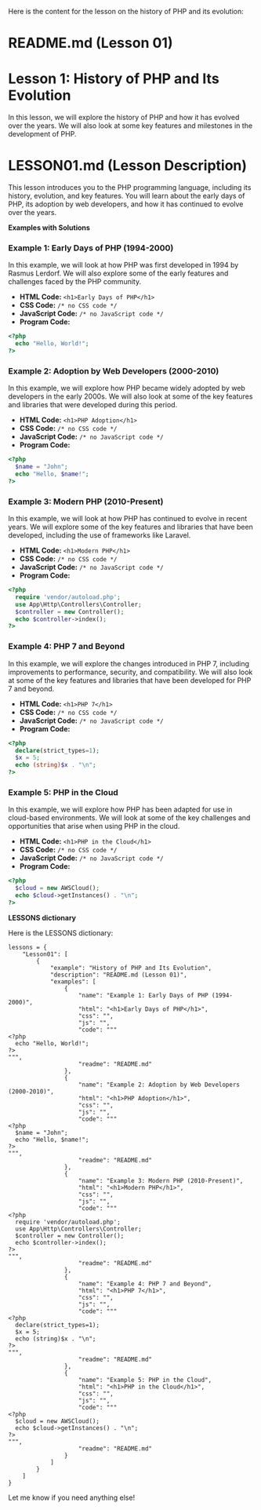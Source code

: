 Here is the content for the lesson on the history of PHP and its evolution:

**README.md (Lesson 01)**
=====================

# Lesson 1: History of PHP and Its Evolution

In this lesson, we will explore the history of PHP and how it has evolved over the years. We will also look at some key features and milestones in the development of PHP.

**LESSON01.md (Lesson Description)**
================================

This lesson introduces you to the PHP programming language, including its history, evolution, and key features. You will learn about the early days of PHP, its adoption by web developers, and how it has continued to evolve over the years.

**Examples with Solutions**

### Example 1: Early Days of PHP (1994-2000)

In this example, we will look at how PHP was first developed in 1994 by Rasmus Lerdorf. We will also explore some of the early features and challenges faced by the PHP community.

* **HTML Code:** `<h1>Early Days of PHP</h1>`
* **CSS Code:** `/* no CSS code */`
* **JavaScript Code:** `/* no JavaScript code */`
* **Program Code:**
```php
<?php
  echo "Hello, World!";
?>
```
### Example 2: Adoption by Web Developers (2000-2010)

In this example, we will explore how PHP became widely adopted by web developers in the early 2000s. We will also look at some of the key features and libraries that were developed during this period.

* **HTML Code:** `<h1>PHP Adoption</h1>`
* **CSS Code:** `/* no CSS code */`
* **JavaScript Code:** `/* no JavaScript code */`
* **Program Code:**
```php
<?php
  $name = "John";
  echo "Hello, $name!";
?>
```
### Example 3: Modern PHP (2010-Present)

In this example, we will look at how PHP has continued to evolve in recent years. We will explore some of the key features and libraries that have been developed, including the use of frameworks like Laravel.

* **HTML Code:** `<h1>Modern PHP</h1>`
* **CSS Code:** `/* no CSS code */`
* **JavaScript Code:** `/* no JavaScript code */`
* **Program Code:**
```php
<?php
  require 'vendor/autoload.php';
  use App\Http\Controllers\Controller;
  $controller = new Controller();
  echo $controller->index();
?>
```
### Example 4: PHP 7 and Beyond

In this example, we will explore the changes introduced in PHP 7, including improvements to performance, security, and compatibility. We will also look at some of the key features and libraries that have been developed for PHP 7 and beyond.

* **HTML Code:** `<h1>PHP 7</h1>`
* **CSS Code:** `/* no CSS code */`
* **JavaScript Code:** `/* no JavaScript code */`
* **Program Code:**
```php
<?php
  declare(strict_types=1);
  $x = 5;
  echo (string)$x . "\n";
?>
```
### Example 5: PHP in the Cloud

In this example, we will explore how PHP has been adapted for use in cloud-based environments. We will look at some of the key challenges and opportunities that arise when using PHP in the cloud.

* **HTML Code:** `<h1>PHP in the Cloud</h1>`
* **CSS Code:** `/* no CSS code */`
* **JavaScript Code:** `/* no JavaScript code */`
* **Program Code:**
```php
<?php
  $cloud = new AWSCloud();
  echo $cloud->getInstances() . "\n";
?>
```

**LESSONS dictionary**

Here is the LESSONS dictionary:

```
lessons = {
    "Lesson01": [
        {
            "example": "History of PHP and Its Evolution",
            "description": "README.md (Lesson 01)",
            "examples": [
                {
                    "name": "Example 1: Early Days of PHP (1994-2000)",
                    "html": "<h1>Early Days of PHP</h1>",
                    "css": "",
                    "js": "",
                    "code": """
<?php
  echo "Hello, World!";
?>
""",
                    "readme": "README.md"
                },
                {
                    "name": "Example 2: Adoption by Web Developers (2000-2010)",
                    "html": "<h1>PHP Adoption</h1>",
                    "css": "",
                    "js": "",
                    "code": """
<?php
  $name = "John";
  echo "Hello, $name!";
?>
""",
                    "readme": "README.md"
                },
                {
                    "name": "Example 3: Modern PHP (2010-Present)",
                    "html": "<h1>Modern PHP</h1>",
                    "css": "",
                    "js": "",
                    "code": """
<?php
  require 'vendor/autoload.php';
  use App\Http\Controllers\Controller;
  $controller = new Controller();
  echo $controller->index();
?>
""",
                    "readme": "README.md"
                },
                {
                    "name": "Example 4: PHP 7 and Beyond",
                    "html": "<h1>PHP 7</h1>",
                    "css": "",
                    "js": "",
                    "code": """
<?php
  declare(strict_types=1);
  $x = 5;
  echo (string)$x . "\n";
?>
""",
                    "readme": "README.md"
                },
                {
                    "name": "Example 5: PHP in the Cloud",
                    "html": "<h1>PHP in the Cloud</h1>",
                    "css": "",
                    "js": "",
                    "code": """
<?php
  $cloud = new AWSCloud();
  echo $cloud->getInstances() . "\n";
?>
""",
                    "readme": "README.md"
                }
            ]
        }
    ]
}
```

Let me know if you need anything else!